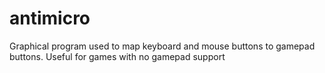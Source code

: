 antimicro
=========

Graphical program used to map keyboard and mouse buttons to gamepad buttons. Useful for games with no gamepad support